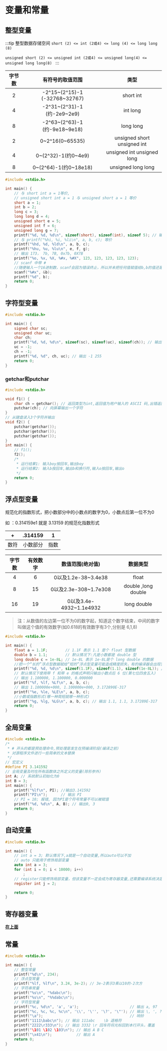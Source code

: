 # 变量和常量

## 整型变量

:::tip 整型数据存储空间
`short (2) <= int (2或4) <= long (4) <= long long (8) `

`unsigned short (2) <= unsigned int (2或4) <= unsigned long(4) <= unsigned long long(8) `
:::

| 字节数 |       有符号的取值范围        |            类型             |
| :----: | :---------------------------: | :-------------------------: |
|   2    | -2^15~(2^15)-1 (-32768~32767) |          short int          |
|   4    |  -2^31~(2^31)-1 (约-2e9~2e9)  |          int long           |
|   8    | -2^63~(2^63)-1 (约-9e18~9e18) |          long long          |
|   2    |        0~2^16(0~65535)        | unsigned short unsigned int |
|   4    |      0~(2^32)-1(约0~4e9)      | unsigned int unsigned long  |
|   8    |     0~(2^64)-1(约0~18e18)     |     unsigned long long      |

```c
#include <stdio.h>

int main() {
    // 与 short int a = 1等价,
    // unsigned short int a = 1 与 unsigned short a = 1 等价
    short a = 1;
    int b = 2;
    long c = 3;
    long long d = 4;
    unsigned short e = 5;
    unsigned int f = 6;
    unsigned long g = 7;
    printf("%d, %d, %d\n", sizeof(short), sizeof(int), sizeof 5); // 输出 2 4 4
    // 与 printf("%hi, %i, %li\n", a, b, c); 等价
    printf("%hd, %d, %ld\n", a, b, c);
    printf("%hu, %u, %lu\n", e, f, g);
    // 输出 173， 7b, 7B, 0x7b, 0X7B
    printf("%o, %x, %X, %#x, %#X", 123, 123, 123, 123, 123);
    // scanf 中带 #
    //随便输入一个16进制数，scanf会因为错误终止，所以并未把任何值赋值给b,b的值还是2
    scanf("%#x", &b);
    printf("%d", b);
    return 0;
}
```

## 字符型变量
```c
#include <stdio.h>

int main() {
    signed char sc;
    unsigned char uc;
    char ch;
    printf("%d, %d, %d\n", sizeof(sc), sizeof(uc), sizeof(ch)); // 输出 1 1 1
    uc = -1;
    ch = -1;
    printf("%d, %d", ch, uc); // 输出 -1 255
    return 0;
}
```

### getchar和putchar

```c
#include <stdio.h>

void f1() {
    char ch = getchar(); // 返回类型为int,返回值为用户输入的 ASCII 码,出错返回-1
    putchar(ch); // 向屏幕输出一个字符
}
// 从键盘读入3个字符并输出
void f2() {
    putchar(getchar());
    putchar(getchar());
    putchar(getchar());
}
int main() {
    // f1();
    f2();
    /*
     * 运行结果1: 输入boy按回车,输出boy
     * 运行结果2: 输入b按回车,输出b和换行符,输入o按回车,输出o
     */
    return 0;
}
```



## 浮点型变量

规范化的指数形式，把小数部分中的小数点的数字为0，小数点后第一位不为0

如 ：0.314159e1 就是 3.13159 的规范化指数形式 

|  +   | .314159  |  1   |
| :--: | :------: | :--: |
| 数符 | 小数部分 | 指数 |

| 字节数 | 有效数字 |    数值范围(绝对值)     |      数据类型       |
| :----: | :------: | :---------------------: | :-----------------: |
|   4    |    6     |   0以及1.2e-38~3.4e38   |        float        |
|   8    |    15    |  0以及2.3e-308~1.7e308  | double ,long double |
|   16   |    19    | 0以及3.4e-4932~1.1e4932 |     long double     |

> 注：从数值的左边第一位不为0的数字起，知道这个数字结束，中间的数字叫做这个值的有效数字(如0.618的有效数字有3个,分别是 6,1,8)
```c
#include <stdio.h>

int main() {
    float a = 1.1F;        // 1.1F 表示 1.1 是个 float 型数据
    double b = 1.1;        // 默认情况下:凡是小数都是 double 型
    long double c = 1e-8L; // 1e-8L 表示 1e-8L是个 long double 的数据
    //把一个“长的”浮点型数据赋给“短的”浮点型变量可能造成精度损失，有的编译器会出现警告
    printf("%d, %d, %d\n", sizeof(1.1F), sizeof(1.1), sizeof(1e-8L)); // 4 8 16
    // 默认情况下使用带 f 和带 e 的格式声明只输出小数点后 6 位(第七位四舍五入)
    // 输出 1.100000, 1.100000, 0.000000
    printf("%f, %lf, %Lf\n", a, b, c);
    // 输出 1.100000e+000, 1.100000e+000, 3.172890E-317
    printf("%e, %le, %LE\n", a, b, c);
    //小数或指数形式(哪一种简短就哪一种形式)
    printf("%g, %lg, %LG\n", a, b, c); // 输出 1.1, 1.1, 3.17289E-317
    return 0;
}
```

## 全局变量

```c
#include <stdio.h>
/*
 * # 开头的都是预处理命令,预处理是发生在预编译阶段(编译之前)
 * 对源程序文件进行一些简单的文本替换
 */
// 宏定义
#define PI 3.141592
// 全局变量及时在所有函数体之外定义的变量(除形参外)
int A; // 系统默认初始化为0
int B = 3;
int main() {
    printf("%lf\n", PI); //输出3.141592
    printf("PI\n");      // 输出 PI
    // PI = 10; 报错, 因为PI是个符号常量不可以被赋值
    printf("%d, %d\n", A, B); // 输出0, 3
    return 0;
}
```
## 自动变量
```c
#include <stdio.h>

int main() {
    // int a = 3; 默认情况下,a就是一个自动变量,所以auto可以不加
    // auto 只能用于修饰局部变量
    auto int a = 3;
    for (int i = 0; i < 10000; i++)
        ;
    // register只能修饰局部变量，但该变量不一定会成为寄存器变量,还需要编译系统决定
    register int j = 2;

    return 0;
}
```

## 寄存器变量
[**在上面**](#自动变量)


## 常量

```c
#include <stdio.h>

int main() {
    // 整型常量
    printf("%d\n", 234);
    // 浮点型常量
    printf("%lf, %lf\n", 3.24, 3e-2); // 3e-2表示3乘以10的-2次方
    // 字符串常量
    printf("%s\n", "%dabc\n");
    printf("%s\n", "%%dabc\n");
    // 字符型常量
    printf("%c, %d\n", 'a', 'a');                       // 输出 a, 97
    printf("%c, %c, %c, %c\n", '\\', '\'', '\?', '\"'); // 输出 \, ', ?, "
    printf("\a");                                       // 响铃
    printf("1111\babc\n"); // 输出 111abc    \b 退格符
    printf("2222\r333\n"); // 输出 3332 \r 回车符将光标回到本行开头，覆盖
    printf("\101 \102 \103\n"); // 输出 A B C
    printf("\x41\n");           // 输出 A
    return 0;
}
```
